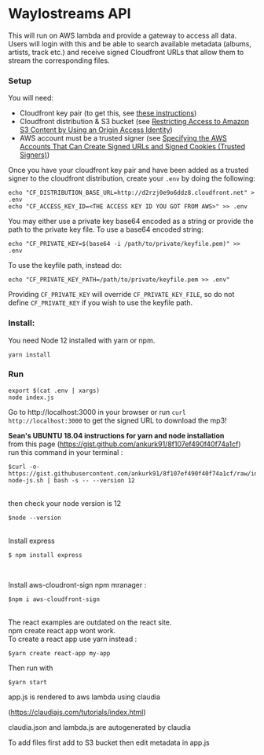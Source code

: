 # Waylostreams API

This will run on AWS lambda and provide a gateway to access all data. Users will login with this and be able to search available metadata (albums, artists, track etc.) and receive signed Cloudfront URLs that allow them to stream the corresponding files.

### Setup

You will need:
- Cloudfront key pair (to get this, see [these instructions](https://docs.aws.amazon.com/AmazonCloudFront/latest/DeveloperGuide/private-content-trusted-signers.html#private-content-creating-cloudfront-key-pairs))
- Cloudfront distribution & S3 bucket (see [Restricting Access to Amazon S3 Content by Using an Origin Access Identity](https://docs.aws.amazon.com/AmazonCloudFront/latest/DeveloperGuide/private-content-restricting-access-to-s3.html))
- AWS account must be a trusted signer (see [Specifying the AWS Accounts That Can Create Signed URLs and Signed Cookies (Trusted Signers)](https://docs.aws.amazon.com/AmazonCloudFront/latest/DeveloperGuide/private-content-trusted-signers.html#private-content-adding-trusted-signers))


Once you have your cloudfront key pair and have been added as a trusted signer to the cloudfront distribution, create your `.env` by doing the following:
```
echo "CF_DISTRIBUTION_BASE_URL=http://d2rzj0e9o6ddz8.cloudfront.net" > .env
echo "CF_ACCESS_KEY_ID=<THE ACCESS KEY ID YOU GOT FROM AWS>" >> .env
```

You may either use a private key base64 encoded as a string or provide the path to the private key file. To use a base64 encoded string:
```
echo "CF_PRIVATE_KEY=$(base64 -i /path/to/private/keyfile.pem)" >> .env
```
To use the keyfile path, instead do:
```
echo "CF_PRIVATE_KEY_PATH=/path/to/private/keyfile.pem >> .env"
```
Providing `CF_PRIVATE_KEY` will override `CF_PRIVATE_KEY_FILE`, so do not define `CF_PRIVATE_KEY` if you wish to use the keyfile path.

### Install:
You need Node 12 installed with yarn or npm.
```
yarn install
```

### Run
```
export $(cat .env | xargs)
node index.js
```
Go to http://localhost:3000 in your browser or run `curl http://localhost:3000` to get the signed URL to download the mp3!



**Sean's UBUNTU 18.04 instructions for yarn and node installation <br/>**
from this page (https://gist.github.com/ankurk91/8f107ef490f40f74a1cf) <br/>
run this command in your terminal  : <br/>
```
$curl -o- https://gist.githubusercontent.com/ankurk91/8f107ef490f40f74a1cf/raw/install-node-js.sh | bash -s -- --version 12
```
<br/>
then check your node version is 12

```
$node --version
```
<br/>
Install express 

```
$ npm install express

```
<br/>

Install aws-cloudront-sign npm mranager : 
<br/>

```
$npm i aws-cloudfront-sign

```
<br/>
The react examples are outdated on the react site. <br>
npm create react app wont work. <br>
To create a react app use yarn instead  : <br>

```
$yarn create react-app my-app

```
Then run with 

```
$yarn start

```

app.js is rendered to aws lambda using claudia 

(https://claudiajs.com/tutorials/index.html)

claudia.json and lambda.js are autogenerated by claudia <br>

To add files first add to S3 bucket then edit metadata in app.js 










